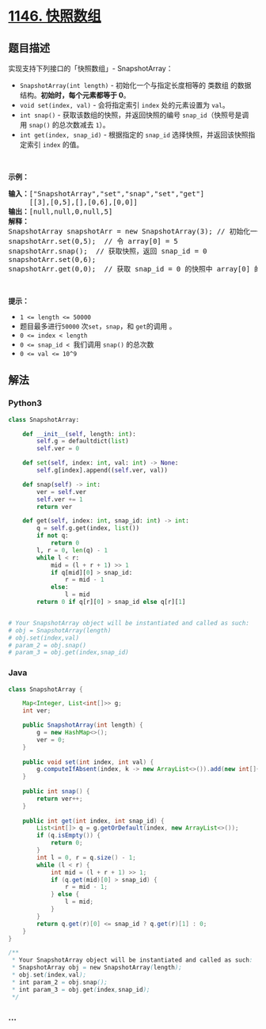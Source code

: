 # [1146. 快照数组](https://leetcode-cn.com/problems/snapshot-array)



## 题目描述

<!-- 这里写题目描述 -->

<p>实现支持下列接口的「快照数组」-&nbsp;SnapshotArray：</p>

<ul>
	<li><code>SnapshotArray(int length)</code>&nbsp;- 初始化一个与指定长度相等的 类数组 的数据结构。<strong>初始时，每个元素都等于</strong><strong>&nbsp;0</strong>。</li>
	<li><code>void set(index, val)</code>&nbsp;- 会将指定索引&nbsp;<code>index</code>&nbsp;处的元素设置为&nbsp;<code>val</code>。</li>
	<li><code>int snap()</code>&nbsp;- 获取该数组的快照，并返回快照的编号&nbsp;<code>snap_id</code>（快照号是调用&nbsp;<code>snap()</code>&nbsp;的总次数减去&nbsp;<code>1</code>）。</li>
	<li><code>int get(index, snap_id)</code>&nbsp;- 根据指定的&nbsp;<code>snap_id</code>&nbsp;选择快照，并返回该快照指定索引 <code>index</code>&nbsp;的值。</li>
</ul>

<p>&nbsp;</p>

<p><strong>示例：</strong></p>

<pre><strong>输入：</strong>[&quot;SnapshotArray&quot;,&quot;set&quot;,&quot;snap&quot;,&quot;set&quot;,&quot;get&quot;]
     [[3],[0,5],[],[0,6],[0,0]]
<strong>输出：</strong>[null,null,0,null,5]
<strong>解释：
</strong>SnapshotArray snapshotArr = new SnapshotArray(3); // 初始化一个长度为 3 的快照数组
snapshotArr.set(0,5);  // 令 array[0] = 5
snapshotArr.snap();  // 获取快照，返回 snap_id = 0
snapshotArr.set(0,6);
snapshotArr.get(0,0);  // 获取 snap_id = 0 的快照中 array[0] 的值，返回 5</pre>

<p>&nbsp;</p>

<p><strong>提示：</strong></p>

<ul>
	<li><code>1 &lt;= length&nbsp;&lt;= 50000</code></li>
	<li>题目最多进行<code>50000</code> 次<code>set</code>，<code>snap</code>，和&nbsp;<code>get</code>的调用 。</li>
	<li><code>0 &lt;= index&nbsp;&lt;&nbsp;length</code></li>
	<li><code>0 &lt;=&nbsp;snap_id &lt;&nbsp;</code>我们调用&nbsp;<code>snap()</code>&nbsp;的总次数</li>
	<li><code>0 &lt;=&nbsp;val &lt;= 10^9</code></li>
</ul>


## 解法

<!-- 这里可写通用的实现逻辑 -->

<!-- tabs:start -->

### **Python3**

<!-- 这里可写当前语言的特殊实现逻辑 -->

```python
class SnapshotArray:

    def __init__(self, length: int):
        self.g = defaultdict(list)
        self.ver = 0

    def set(self, index: int, val: int) -> None:
        self.g[index].append((self.ver, val))

    def snap(self) -> int:
        ver = self.ver
        self.ver += 1
        return ver

    def get(self, index: int, snap_id: int) -> int:
        q = self.g.get(index, list())
        if not q:
            return 0
        l, r = 0, len(q) - 1
        while l < r:
            mid = (l + r + 1) >> 1
            if q[mid][0] > snap_id:
                r = mid - 1
            else:
                l = mid
        return 0 if q[r][0] > snap_id else q[r][1]


# Your SnapshotArray object will be instantiated and called as such:
# obj = SnapshotArray(length)
# obj.set(index,val)
# param_2 = obj.snap()
# param_3 = obj.get(index,snap_id)
```

### **Java**

<!-- 这里可写当前语言的特殊实现逻辑 -->

```java
class SnapshotArray {

    Map<Integer, List<int[]>> g;
    int ver;

    public SnapshotArray(int length) {
        g = new HashMap<>();
        ver = 0;
    }
    
    public void set(int index, int val) {
        g.computeIfAbsent(index, k -> new ArrayList<>()).add(new int[]{ver, val});
    }
    
    public int snap() {
        return ver++;
    }
    
    public int get(int index, int snap_id) {
        List<int[]> q = g.getOrDefault(index, new ArrayList<>());
        if (q.isEmpty()) {
            return 0;
        }
        int l = 0, r = q.size() - 1;
        while (l < r) {
            int mid = (l + r + 1) >> 1;
            if (q.get(mid)[0] > snap_id) {
                r = mid - 1;
            } else {
                l = mid;
            }
        }
        return q.get(r)[0] <= snap_id ? q.get(r)[1] : 0;
    }
}

/**
 * Your SnapshotArray object will be instantiated and called as such:
 * SnapshotArray obj = new SnapshotArray(length);
 * obj.set(index,val);
 * int param_2 = obj.snap();
 * int param_3 = obj.get(index,snap_id);
 */
```

### **...**

```

```

<!-- tabs:end -->
